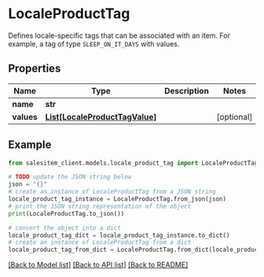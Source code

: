 # LocaleProductTag

Defines locale-specific tags that can be associated with an item. For example, a tag of type `SLEEP_ON_IT_DAYS` with values.

## Properties

Name | Type | Description | Notes
------------ | ------------- | ------------- | -------------
**name** | **str** |  | 
**values** | [**List[LocaleProductTagValue]**](LocaleProductTagValue.md) |  | [optional] 

## Example

```python
from salesitem_client.models.locale_product_tag import LocaleProductTag

# TODO update the JSON string below
json = "{}"
# create an instance of LocaleProductTag from a JSON string
locale_product_tag_instance = LocaleProductTag.from_json(json)
# print the JSON string representation of the object
print(LocaleProductTag.to_json())

# convert the object into a dict
locale_product_tag_dict = locale_product_tag_instance.to_dict()
# create an instance of LocaleProductTag from a dict
locale_product_tag_from_dict = LocaleProductTag.from_dict(locale_product_tag_dict)
```
[[Back to Model list]](../README.md#documentation-for-models) [[Back to API list]](../README.md#documentation-for-api-endpoints) [[Back to README]](../README.md)


